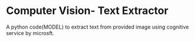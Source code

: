 # Computer Vision- Text Extractor
A python code(MODEL) to extract text from provided image using cognitive service by microsft.
